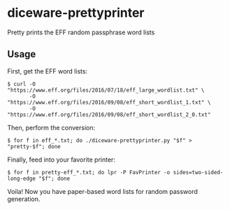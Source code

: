 # diceware-prettyprinter

Pretty prints the EFF random passphrase word lists

## Usage

First, get the EFF word lists:

```
$ curl -O "https://www.eff.org/files/2016/07/18/eff_large_wordlist.txt" \
       -O "https://www.eff.org/files/2016/09/08/eff_short_wordlist_1.txt" \
       -O "https://www.eff.org/files/2016/09/08/eff_short_wordlist_2_0.txt"
```

Then, perform the conversion:

```
$ for f in eff_*.txt; do ./diceware-prettyprinter.py "$f" > "pretty-$f"; done
```

Finally, feed into your favorite printer:

```
$ for f in pretty-eff_*.txt; do lpr -P FavPrinter -o sides=two-sided-long-edge "$f"; done
```

Voila! Now you have paper-based word lists for random password generation.
